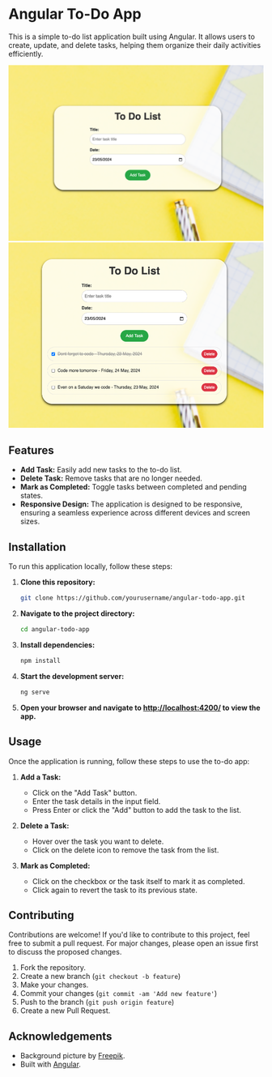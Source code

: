 # Angular To-Do App

This is a simple to-do list application built using Angular. It allows users to create, update, and delete tasks, helping them organize their daily activities efficiently.

![Weather App Screenshot](src/assets/Screenshot%201.png)
![Weather App Screenshot](src/assets/Screenshot%202.png)

## Features

- **Add Task:** Easily add new tasks to the to-do list.
- **Delete Task:** Remove tasks that are no longer needed.
- **Mark as Completed:** Toggle tasks between completed and pending states.
- **Responsive Design:** The application is designed to be responsive, ensuring a seamless experience across different devices and screen sizes.

## Installation

To run this application locally, follow these steps:

1. **Clone this repository:**

   ```bash
   git clone https://github.com/yourusername/angular-todo-app.git
   ```

2. **Navigate to the project directory:**

   ```bash
   cd angular-todo-app
   ```

3. **Install dependencies:**

   ```bash
   npm install
   ```

4. **Start the development server:**

   ```bash
   ng serve
   ```

5. **Open your browser and navigate to [http://localhost:4200/](http://localhost:4200/) to view the app.**

## Usage

Once the application is running, follow these steps to use the to-do app:

1. **Add a Task:**

   - Click on the "Add Task" button.
   - Enter the task details in the input field.
   - Press Enter or click the "Add" button to add the task to the list.

2. **Delete a Task:**

   - Hover over the task you want to delete.
   - Click on the delete icon to remove the task from the list.

3. **Mark as Completed:**

   - Click on the checkbox or the task itself to mark it as completed.
   - Click again to revert the task to its previous state.

## Contributing

Contributions are welcome! If you'd like to contribute to this project, feel free to submit a pull request. For major changes, please open an issue first to discuss the proposed changes.

1. Fork the repository.
2. Create a new branch (`git checkout -b feature`)
3. Make your changes.
4. Commit your changes (`git commit -am 'Add new feature'`)
5. Push to the branch (`git push origin feature`)
6. Create a new Pull Request.

## Acknowledgements

- Background picture by [Freepik](https://www.freepik.com/).
- Built with [Angular](https://angular.io/).
